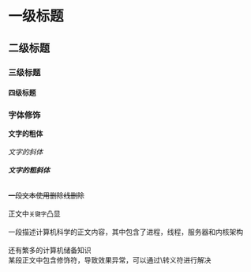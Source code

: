 # 一级标题
## 二级标题
### 三级标题
#### 四级标题

### 字体修饰
**文字的粗体**<br><br>
*文字的斜体*<br><br>
***文字的粗斜体***<br><br>

~~一段文本使用删除线删除~~<br><br>
正文中`关键字`凸显<br><br>
一段描述计算机科学的正文内容，其中包含了进程，线程，服务器和内核架构<br><br>
还有繁多的计算机储备知识<br>
某段正文中包含修饰符，导致效果异常，可以通过\转义符进行解决<br><br>

